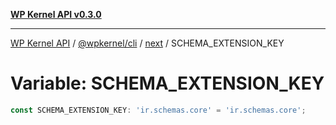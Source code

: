[**WP Kernel API v0.3.0**](../../../../../README.md)

---

[WP Kernel API](../../../../../README.md) / [@wpkernel/cli](../../../README.md) / [next](../README.md) / SCHEMA_EXTENSION_KEY

# Variable: SCHEMA_EXTENSION_KEY

```ts
const SCHEMA_EXTENSION_KEY: 'ir.schemas.core' = 'ir.schemas.core';
```
